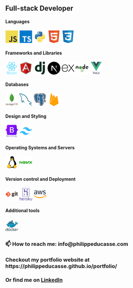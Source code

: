 <h2>Full-stack Developer</h2>

<div>
  
<h4> Languages</h4>
<img src= "https://raw.githubusercontent.com/devicons/devicon/55609aa5bd817ff167afce0d965585c92040787a/icons/javascript/javascript-original.svg" width="40" height="40">
<img src= "https://raw.githubusercontent.com/devicons/devicon/55609aa5bd817ff167afce0d965585c92040787a/icons/typescript/typescript-original.svg" width="40" height="40">
<img src= "https://raw.githubusercontent.com/devicons/devicon/55609aa5bd817ff167afce0d965585c92040787a/icons/python/python-original.svg" width="40" height="40">
<img src= "https://raw.githubusercontent.com/devicons/devicon/55609aa5bd817ff167afce0d965585c92040787a/icons/html5/html5-original.svg" width="40" height="40">
<img src= "https://raw.githubusercontent.com/devicons/devicon/55609aa5bd817ff167afce0d965585c92040787a/icons/css3/css3-original.svg" width="40" height="40">

<h4>Frameworks and Libraries</h4>
<img src= "https://raw.githubusercontent.com/devicons/devicon/55609aa5bd817ff167afce0d965585c92040787a/icons/react/react-original-wordmark.svg" width="40" height="40">
<img src= "https://raw.githubusercontent.com/devicons/devicon/55609aa5bd817ff167afce0d965585c92040787a/icons/angularjs/angularjs-original.svg" width="40" height="40">
<img src= "https://raw.githubusercontent.com/devicons/devicon/55609aa5bd817ff167afce0d965585c92040787a/icons/django/django-plain.svg" width="40" height="40">
<img src= "https://raw.githubusercontent.com/devicons/devicon/55609aa5bd817ff167afce0d965585c92040787a/icons/nextjs/nextjs-original.svg" width="40" height="40">
<img src= "https://raw.githubusercontent.com/devicons/devicon/55609aa5bd817ff167afce0d965585c92040787a/icons/express/express-original.svg" width="40" height="40">
<img src= "https://raw.githubusercontent.com/devicons/devicon/55609aa5bd817ff167afce0d965585c92040787a/icons/nodejs/nodejs-original-wordmark.svg" width="40" height="40">
<img src= "https://raw.githubusercontent.com/devicons/devicon/55609aa5bd817ff167afce0d965585c92040787a/icons/vuejs/vuejs-original-wordmark.svg" width="40" height="40">


<h4> Databases </h4>

<img src= "https://raw.githubusercontent.com/devicons/devicon/55609aa5bd817ff167afce0d965585c92040787a/icons/mongodb/mongodb-original-wordmark.svg" width="40" height="40">
<img src= "https://raw.githubusercontent.com/devicons/devicon/55609aa5bd817ff167afce0d965585c92040787a/icons/mysql/mysql-original.svg" width="40" height="40">
<img src= "https://raw.githubusercontent.com/devicons/devicon/55609aa5bd817ff167afce0d965585c92040787a/icons/postgresql/postgresql-original.svg" width="40" height="40">
<img src= "https://raw.githubusercontent.com/devicons/devicon/55609aa5bd817ff167afce0d965585c92040787a/icons/firebase/firebase-plain.svg" width="40" height="40">


<h4>Design and Styling</h4>

<img src= "https://raw.githubusercontent.com/devicons/devicon/55609aa5bd817ff167afce0d965585c92040787a/icons/bootstrap/bootstrap-original-wordmark.svg" width="40" height="40">
<img src= "https://raw.githubusercontent.com/devicons/devicon/55609aa5bd817ff167afce0d965585c92040787a/icons/tailwindcss/tailwindcss-plain.svg" width="40" height="40">

<h4>Operating Systems and Servers</h4>
  
<img src= "https://raw.githubusercontent.com/devicons/devicon/55609aa5bd817ff167afce0d965585c92040787a/icons/linux/linux-original.svg" width="40" height="40">
<img src= "https://raw.githubusercontent.com/devicons/devicon/55609aa5bd817ff167afce0d965585c92040787a/icons/nginx/nginx-original.svg" width="40" height="40">

<h4>Version control and Deployment</h4>
  
<img src= "https://raw.githubusercontent.com/devicons/devicon/55609aa5bd817ff167afce0d965585c92040787a/icons/git/git-original-wordmark.svg" width="40" height="40">
<img src= "https://raw.githubusercontent.com/devicons/devicon/55609aa5bd817ff167afce0d965585c92040787a/icons/heroku/heroku-original-wordmark.svg" width="40" height="40">
<img src= "https://raw.githubusercontent.com/devicons/devicon/55609aa5bd817ff167afce0d965585c92040787a/icons/amazonwebservices/amazonwebservices-original-wordmark.svg" width="40" height="40">

<h4>Additional tools</h4>

<img src= "https://raw.githubusercontent.com/devicons/devicon/55609aa5bd817ff167afce0d965585c92040787a/icons/docker/docker-original-wordmark.svg" width="40" height="40">
</div>

  


<h3>📫 How to reach me: info@philippeducasse.com </h3>

<h3>Checkout my portfolio website at https://philippeducasse.github.io/portfolio/</h3>

<h3>Or find me on <a href="https://www.linkedin.com/in/philippe-ducasse/">LinkedIn</a></h3>

<!---
philippeducasse/philippeducasse is a ✨ special ✨ repository because its `README.md` (this file) appears on your GitHub profile.
You can click the Preview link to take a look at your changes.
--->
